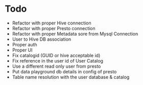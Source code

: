 # Todo
- Refactor with proper Hive connection
- Refactor with proper Presto connection
- Refactor with proper Metadata sore from Mysql Connection
- User to Hive DB association
- Proper auth
- Proper UI
- Fix catalogid (GUID or hive acceptable id)
- Fix reference in the user id of User Catalog
- Use a different read only user from presto
- Put data playground db details in config of presto
- Table name resolution with the user database & catalog